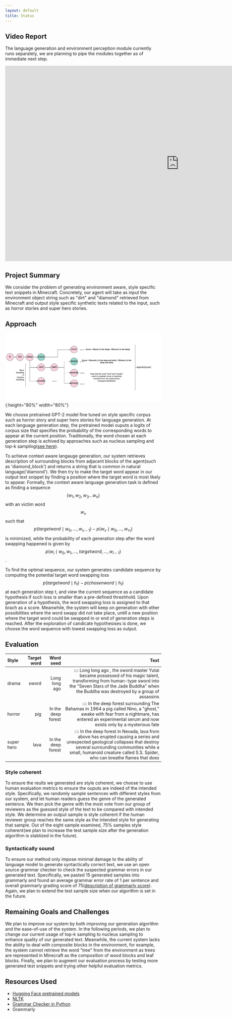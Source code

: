 ```yaml
---
layout: default
title: Status
---
```


## Video Report
The language generation and environment perception module currently runs separately, we are planning to pipe the modules together as of immediate next step.

<iframe width="1120" height="630" src="https://www.youtube.com/embed/cUSRvlGsKb0" frameborder="0" allow="accelerometer; autoplay; clipboard-write; encrypted-media; gyroscope; picture-in-picture" allowfullscreen></iframe>

## Project Summary

We consider the problem of generating environment aware, style specific text snippets in Minecraft. Concretely, our agent will take as input 
the environment object string such as "dirt" and "diamond" retrieved from Minecraft and output style specific synthetic texts related to 
the input, such as horror stories and super hero stories. 


## Approach

![](src/decoding.png){:height="80%" width="80%"}

We choose pretrained GPT-2 model fine tuned on style specific corpus such as horror story and super hero stories for language generation. At each language generation step, the pretrained model ouputs a logits of  corpus size that specifies the probability of the corresponding words to appear at the current position. Traditionally, the word chosen at each generation step is achived by approaches such as nucleus sampling and top-k sampling([see here](https://arxiv.org/pdf/1904.09751.pdf)). 

To achieve context aware langauge generation, our system retrieves description of surrounding blocks from adjacent blocks of the agent(such as 'diamond_block') and returns a string that is common in natural language('diamond'). We then try to make the target word appear in our output text snippet by finding a position where the target word is most likely to appear. Formally, the context aware language generation task is defined as finding a sequence $$(w_1,w_2,w_3... w_n)$$ with an victim word $$w_v$$ such that $$p(target word \mid w_0, ... , w_{v-1})-p(w_v \mid w_0, ... , w_{v_1})$$ is minimized, while the probability of each generation step after the word swapping happened is given by $$p(w_i \mid w_0, w_1, ... , target word, ... , w_{i-1})$$. 


To find the optimal sequence, our system generates candidate sequence by computing the potential target word swapping loss $$p(target word \mid h_t)-p(chosen word \mid h_t)$$ at each generation step t, and view the current sequence as a candidate hypothesis if such loss is smaller than a pre-defined threshhold. Upon generation of a hypothesis, the word swapping loss is assigned to that brach as a score. Meanwhile, the system will keep on generation with other possibilities where the word swapp did not take place, untill a new position where the target word could be swapped in or end of generation steps is reached. After the exploration of candicate hypothesises is done, we choose the word sequence with lowest swapping loss as output.



## Evaluation

| Style | Target word   | Word seed | Text |
| :---    | ---:   | ---:        | ---:  |
| drama | sword      | Long long ago | :::: Long long ago , the sword master Yutai became possessed of his magic talent, transforming from human-type sword into the "Seven Stars of the Jade Buddha" when the Buddha was destroyed by a group of assassins |
| horror | pig      | In the deep forest | :::: In the deep forest surrounding The Bahamas in 1964 a pig called Nino, a "ghost," awake with fear from a nightmare, has entered an experimental serum and now exists only by a mysterious fate |
| super hero | lava      | In the deep forest | :::: In the deep forest in Nevada, lava from above has erupted causing a series and unexpected geological collapses that destroy several surrounding communities while a small, humanoid creature called S.S. Spider, who can breathe flames that does |

### Style coherent

To ensure the reults we generated are style coherent, we choose to use human evaluation metrics to ensure the ouputs are indeed of the intended style. Specifically, we randomly sample sentences with different styles from our system, and let human readers guess the genre of the generated sentence. We then pick the genre with the most vote from our group of reviewers as the guessed style of the text to be compared with intended style. We determine an output sample is style coherent if the human reviewer group reaches the same style as the intended style for generating that sample. Out of the eight sample examined, 75% samples style coherent(we plan to increase the test sample size after the generation algorithm is stablized in the future).

### Syntactically sound

To ensure our method only impose minimal damage to the ability of language model to generate syntactically correct text, we use an open source grammar checker to check the suspected grammar errors in our generated text. Specifically, we pasted 15 generated samples into grammarly and found an average grammar error rate of 1 per sentence and overall grammarly grading score of 75([description of grammarly score](https://support.grammarly.com/hc/en-us/articles/360007144751-What-is-Performance-and-how-is-it-calculated-)). Again, we plan to extend the test sample size when our algorithm is set in the future.

## Remaining Goals and Challenges

We plan to improve our system by both improving our generation algorithm and the ease-of-use of the system. In the following periods, we plan to change our current usage of top-k sampling to nucleus sampling to enhance quality of our generated text. Meanwhile, the current system lacks the ability to deal with composite blocks in the environment, for example, the system cannot retrieve the word "tree" from the environment as trees are represented in Minecraft as the composition of wood blocks and leaf blocks. Finally, we plan to augment our evaluation process by testing more generated test snippets and trying other helpful evaluation metrics.

## Resources Used

* [Hugging Face pretrained models](https://huggingface.co/)
* [NLTK](https://www.nltk.org/)
* [Grammar Checker in Python](https://pypi.org/project/grammar-check/)
* Grammarly
